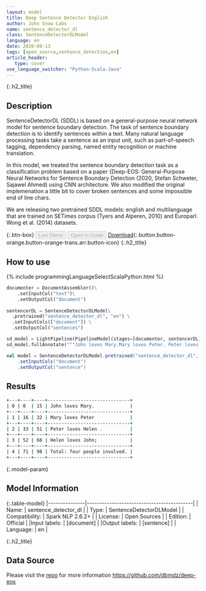 ```yaml
---
layout: model
title: Deep Sentence Detector English
author: John Snow Labs
name: sentence_detector_dl
class: SentenceDetectorDLModel
language: en
date: 2020-09-13
tags: [open_source,sentence_detection,en]
article_header:
   type: cover
use_language_switcher: "Python-Scala-Java"
---
```


{:.h2_title}
## Description

SentenceDetectorDL (SDDL) is based on a general-purpose neural network model for sentence boundary detection. The task of sentence boundary detection is to identify sentences within a text. Many natural language processing tasks take a sentence as an input unit, such as part-of-speech tagging, dependency parsing, named entity recognition or machine translation.

In this model, we treated the sentence boundary detection task as a classification problem based on a paper {Deep-EOS: General-Purpose Neural Networks for Sentence Boundary Detection (2020, Stefan Schweter, Sajawel Ahmed) using CNN architecture. We also modified the original implemenation a little bit to cover broken sentences and some impossible end of line chars.

We are releasing two pretrained SDDL models: english and multilanguage that are trained on SETimes corpus (Tyers and Alperen, 2010) and Europarl. Wong et al. (2014) datasets.

{:.btn-box}
<button class="button button-orange" disabled>Live Demo</button>
<button class="button button-orange" disabled>Open in Colab</button>
[Download](https://s3.amazonaws.com/auxdata.johnsnowlabs.com/public/models/sentence_detector_dl_en_2.6.2_2.4_1600002888450.zip){:.button.button-orange.button-orange-trans.arr.button-icon}
{:.h2_title}
## How to use 
<div class="tabs-box" markdown="1">

{% include programmingLanguageSelectScalaPython.html %}

```python
documenter = DocumentAssembler()\
    .setInputCol("text")\
    .setOutputCol("document")
    
sentencerDL = SentenceDetectorDLModel\
  .pretrained("sentence_detector_dl", "en") \
  .setInputCols(["document"]) \
  .setOutputCol("sentences")

sd_model = LightPipeline(PipelineModel(stages=[documenter, sentencerDL]))
sd_model.fullAnnotate("""John loves Mary.Mary loves Peter. Peter loves Helen .Helen loves John; Total: four people involved.""")

```

```scala
val model = SentenceDetectorDLModel.pretrained("sentence_detector_dl", "en")
	.setInputCols("document")
	.setOutputCol("sentence")
```
</div>

## Results 
```bash
+---+----+----+------------------------------+
| 0 | 0  | 15 | John loves Mary.             |
+---+----+----+------------------------------+
| 1 | 16 | 32 | Mary loves Peter             |
+---+----+----+------------------------------+
| 2 | 33 | 51 | Peter loves Helen .          |
+---+----+----+------------------------------+
| 3 | 52 | 68 | Helen loves John;            |
+---+----+----+------------------------------+
| 4 | 71 | 98 | Total: four people involved. |
+---+----+----+------------------------------+
```

{:.model-param}
## Model Information

{:.table-model}
|---------------|-------------------------------------------|
| Name:          | sentence_detector_dl                      |
| Type:   | SentenceDetectorDLModel                      |
| Compatibility: | Spark NLP 2.6.2+                                     |
| License:       | Open Sources                                  |
| Edition:       | Official                                |
|Input labels:        | [document] |
|Output labels:       | [sentence]                                  |
| Language:      | en                                        |


{:.h2_title}
## Data Source
Please visit the [repo](https://github.com/dbmdz/deep-eos) for more information
https://github.com/dbmdz/deep-eos